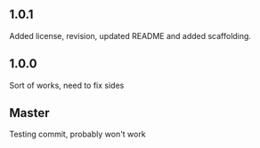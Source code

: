 ## 1.0.1
Added license, revision, updated README and added scaffolding.

## 1.0.0
Sort of works, need to fix sides

## Master
Testing commit, probably won't work
